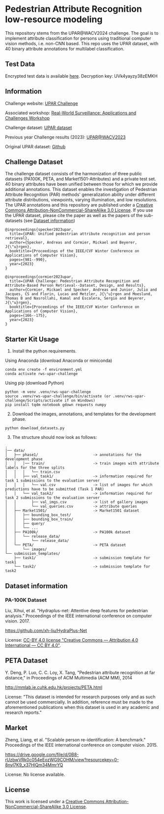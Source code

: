 # Pedestrian Attribute Recognition low-resource modeling

This repository stems from the UPAR@WACV2024 challenge. The goal is to implement attribute classification
for persons using traditional computer vision methods, i.e. non-CNN based. This repo uses the UPAR dataset, with 
40 binary attribute annotations for multilabel classification.

## Test Data
Encrypted test data is available [here](https://drive.google.com/file/d/1eJKKvWenl6aQE76D0j0asf3YVthVvqpq/view?usp=sharing). Decryption key: UVk4yayzy38zEMKH

## Information
Challenge website: [UPAR Challenge](https://chalearnlap.cvc.uab.cat/challenge/52/description/)

Associated workshop: [Real-World Surveillance: Applications and Challenges Workshop](https://vap.aau.dk/rws-wacv2024/)

Challenge dataset: [UPAR dataset](https://openaccess.thecvf.com/content/WACV2023/papers/Specker_UPAR_Unified_Pedestrian_Attribute_Recognition_and_Person_Retrieval_WACV_2023_paper.pdf)

Previous year Challenge results (2023): [UPAR@WACV2023](https://openaccess.thecvf.com/content/WACV2023W/RWS/papers/Cormier_UPAR_Challenge_Pedestrian_Attribute_Recognition_and_Attribute-Based_Person_Retrieval_--_WACVW_2023_paper.pdf)

Original UPAR dataset: [Github](https://github.com/speckean/upar_dataset)

## Challenge Dataset
The challenge dataset consists of the harmonization of three public datasets (PA100K, PETA, and Market1501-Attributes) and a private test set.
40 binary attributes have been unified between those for which we provide additional annotations.
This dataset enables the investigation of Pedestrian Attribute Recognition (PAR) methods' generalization ability under different attribute distributions, viewpoints, varying illumination, and low resolutions.
The UPAR annotations and this repository are published under a <a rel="license" href="http://creativecommons.org/licenses/by-nc-sa/3.0/de/">Creative Commons Attribution-NonCommercial-ShareAlike 3.0 License</a>.
If you use the UPAR dataset, please cite the paper as well as the papers of the sub-datasets (see [Dataset information](#Datasetinformation))
```
@inproceedings{specker2023upar,
  title={UPAR: Unified pedestrian attribute recognition and person retrieval},
  author={Specker, Andreas and Cormier, Mickael and Beyerer, J{\"u}rgen},
  booktitle={Proceedings of the IEEE/CVF Winter Conference on Applications of Computer Vision},
  pages={981--990},
  year={2023}
}

@inproceedings{cormier2023upar,
  title={UPAR Challenge: Pedestrian Attribute Recognition and Attribute-Based Person Retrieval--Dataset, Design, and Results},
  author={Cormier, Mickael and Specker, Andreas and Junior, Julio and Jacques, CS and Florin, Lucas and Metzler, J{\"u}rgen and Moeslund, Thomas B and Nasrollahi, Kamal and Escalera, Sergio and Beyerer, J{\"u}rgen},
  booktitle={Proceedings of the IEEE/CVF Winter Conference on Applications of Computer Vision},
  pages={166--175},
  year={2023}
}
```

## Starter Kit Usage
1. Install the python requirements.

Using Anaconda (download Anaconda or miniconda)
```
conda env create -f environment.yml
conda activate rws-upar-challenge
```

Using pip (download Python)
```
python -m venv .venv/rws-upar-challenge
source .venv/rws-upar-challenge/bin/activate (or .venv/rws-upar-challenge/Scripts/activate if on Windows)
pip install tqdm notebook gdown requests numpy
```
2. Download the images, annotations, and templates for the development phase.
```
python download_datasets.py
```
3. The structure should now look as follows:
```
.
│── data/                               
│   ├── phase1/                         -> annotations for the development phase
│   │   │── train/                      -> train images with attribute labels for the three splits             
│   │   │   └── train.csv
│   │   ├── val_task1/                  -> information required for task 1 submissions to the evaluation server
│   │   │   └── val.csv                 -> list of images for which predictions have to be submitted (Task 1 PAR)
│   │   └── val_task2/                  -> information required for task 2 submissions to the evaluation server
│   │       ├── val_imgs.csv            -> list of gallery images
│   │       └── val_queries.csv         -> attribute queries
│   ├── Market1501/                     -> Market1501 dataset
│   │   ├── bounding_box_test/
│   │   ├── bounding_box_train/
│   │   ├── query/
│   │   └── ...
│   ├── PA100k/                         -> PA100k dataset
│   │   └── release_data/
│   │       └── release_data/
│   └── PETA/                           -> PETA dataset
│       └── images/
└── submission_templates/
    ├── task1/                          -> submission template for task1
    └── task2/                          -> submission template for task2
```

## Dataset information
### PA-100K Dataset
Liu, Xihui, et al. "Hydraplus-net: Attentive deep features for pedestrian analysis." Proceedings of the IEEE international conference on computer vision. 2017.

https://github.com/xh-liu/HydraPlus-Net

License: [CC-BY 4.0 license "Creative Commons — Attribution 4.0 International — CC BY 4.0"](https://creativecommons.org/licenses/by/4.0/).

## PETA Dataset
Y. Deng, P. Luo, C. C. Loy, X. Tang, "Pedestrian attribute recognition at far distance," in Proceedings of ACM Multimedia (ACM MM), 2014

http://mmlab.ie.cuhk.edu.hk/projects/PETA.html

License: "This dataset is intended for research purposes only and as such cannot be used commercially. In addition, reference must be made to the aforementioned publications when this dataset is used in any academic and research reports."

## Market
Zheng, Liang, et al. "Scalable person re-identification: A benchmark." Proceedings of the IEEE international conference on computer vision. 2015.

https://drive.google.com/file/d/0B8-rUzbwVRk0c054eEozWG9COHM/view?resourcekey=0-8nyl7K9_x37HlQm34MmrYQ

License: No license available.


## License
This work is licensed under a <a rel="license" href="http://creativecommons.org/licenses/by-nc-sa/3.0/de/">Creative Commons Attribution-NonCommercial-ShareAlike 3.0 License</a>.
